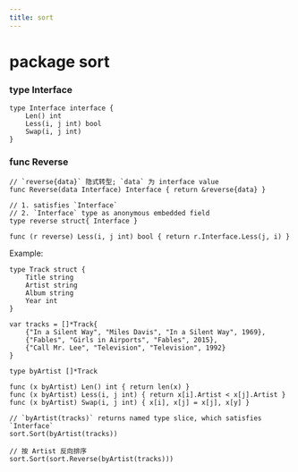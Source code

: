 ```yaml
---
title: sort
---
```


package sort
===========

### type Interface

    type Interface interface {
        Len() int
        Less(i, j int) bool
        Swap(i, j int)
    }

### func Reverse
    // `reverse{data}` 隐式转型; `data` 为 interface value
    func Reverse(data Interface) Interface { return &reverse{data} }

    // 1. satisfies `Interface`
    // 2. `Interface` type as anonymous embedded field
    type reverse struct{ Interface }

    func (r reverse) Less(i, j int) bool { return r.Interface.Less(j, i) }

Example:

    type Track struct {
        Title string
        Artist string
        Album string
        Year int
    }

    var tracks = []*Track{
        {"In a Silent Way", "Miles Davis", "In a Silent Way", 1969},
        {"Fables", "Girls in Airports", "Fables", 2015},
        {"Call Mr. Lee", "Television", "Television", 1992}
    }

    type byArtist []*Track

    func (x byArtist) Len() int { return len(x) }
    func (x byArtist) Less(i, j int) { return x[i].Artist < x[j].Artist }
    func (x byArtist) Swap(i, j int) { x[i], x[j] = x[j], x[y] }

    // `byArtist(tracks)` returns named type slice, which satisfies `Interface`
    sort.Sort(byArtist(tracks))

    // 按 Artist 反向排序
    sort.Sort(sort.Reverse(byArtist(tracks)))

    
